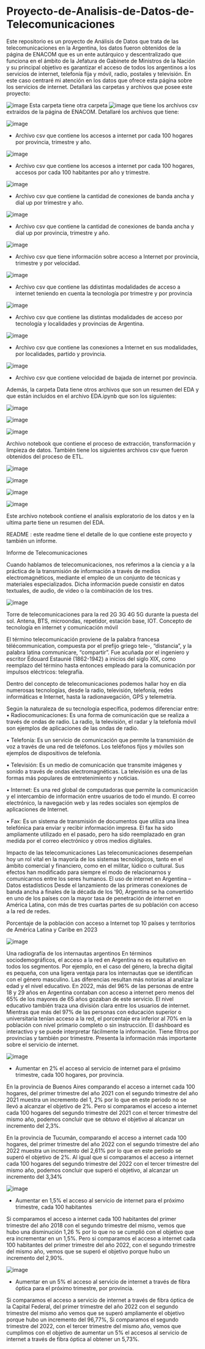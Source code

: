 # Proyecto-de-Analisis-de-Datos-de-Telecomunicaciones
Este repositorio es un proyecto de Análisis de Datos que trata de las telecomunicaciones en la Argentina, los datos fueron obtenidos de la página de ENACOM que es un ente autárquico y descentralizado que funciona en el ámbito de la Jefatura de Gabinete de Ministros de la Nación y su principal objetivo es garantizar el acceso de todos los argentinos a los servicios de internet, telefonía fija y móvil, radio, postales y televisión. En este caso centraré mi atención en los datos que ofrece esta página sobre los servicios de internet. Detallará las carpetas y archivos que posee este proyecto:

![image](https://github.com/andreasoria2022/Proyecto-de-Analisis-de-Datos-de-Telecomunicaciones/assets/105015078/1837cd28-3ce0-46cf-aa33-1978c4a2a0d6)  Esta carpeta tiene otra carpeta 
![image](https://github.com/andreasoria2022/Proyecto-de-Analisis-de-Datos-de-Telecomunicaciones/assets/105015078/c0062b41-3da6-48e3-8fda-905856ee5c07) 
que tiene los archivos csv extraídos de la página de ENACOM. Detallaré los archivos que tiene:

![image](https://github.com/andreasoria2022/Proyecto-de-Analisis-de-Datos-de-Telecomunicaciones/assets/105015078/bc5b86e7-1d8e-4690-b4ab-d2256bd7372b) 
-	Archivo csv que contiene los accesos a internet por cada 100 hogares por provincia, trimestre y año.

![image](https://github.com/andreasoria2022/Proyecto-de-Analisis-de-Datos-de-Telecomunicaciones/assets/105015078/6ad575e8-8aa4-464a-a92b-4cf3527e407d)
-	Archivo csv que contiene los accesos a internet por cada 100 hogares, accesos por cada 100 habitantes por año y trimestre.
  
![image](https://github.com/andreasoria2022/Proyecto-de-Analisis-de-Datos-de-Telecomunicaciones/assets/105015078/478c6621-f186-4098-a01c-f5de233e7263)
-	Archivo csv que contiene la cantidad de conexiones de banda ancha y dial up por trimestre y año.
  
![image](https://github.com/andreasoria2022/Proyecto-de-Analisis-de-Datos-de-Telecomunicaciones/assets/105015078/4926c210-9c46-496f-aff5-af10b3b00b05)
-	Archivo csv que contiene la cantidad de conexiones de banda ancha y dial up por provincia, trimestre y año.
	
![image](https://github.com/andreasoria2022/Proyecto-de-Analisis-de-Datos-de-Telecomunicaciones/assets/105015078/0c53f86e-6387-4472-8b23-865532c8b025)
-	Archivo csv que tiene información sobre acceso a Internet por provincia, trimestre y por velocidad.
	
![image](https://github.com/andreasoria2022/Proyecto-de-Analisis-de-Datos-de-Telecomunicaciones/assets/105015078/5cddbf9f-77ba-492f-b018-e34595c88daf)
-	Archivo csv que contiene las ddistintas modalidades de acceso a internet teniendo en cuenta la tecnología por trimestre y por provincia
  
![image](https://github.com/andreasoria2022/Proyecto-de-Analisis-de-Datos-de-Telecomunicaciones/assets/105015078/3ccddc3c-b021-45e3-a9b4-129ffba04b0d)
-	Archivo csv que contiene las distintas modalidades de acceso por tecnología y localidades y provincias de Argentina.
  
![image](https://github.com/andreasoria2022/Proyecto-de-Analisis-de-Datos-de-Telecomunicaciones/assets/105015078/1c085d39-5506-4dc2-8715-221c82b74472)
-	Archivo csv que contiene las conexiones a Internet en sus modalidades, por localidades, partido y provincia.
  
![image](https://github.com/andreasoria2022/Proyecto-de-Analisis-de-Datos-de-Telecomunicaciones/assets/105015078/240dd1cc-d5fa-4f11-b2c0-f747b7797362)
-	Archivo csv que contiene velocidad de bajada de internet por provincia.
  
Además, la carpeta Data tiene otros archivos que son un resumen del EDA y que están incluidos en el archivo EDA.ipynb que son los siguientes:

![image](https://github.com/andreasoria2022/Proyecto-de-Analisis-de-Datos-de-Telecomunicaciones/assets/105015078/ef57ecfd-d386-4a70-a0a0-b3d8d8669881)

![image](https://github.com/andreasoria2022/Proyecto-de-Analisis-de-Datos-de-Telecomunicaciones/assets/105015078/06b385f7-5a0b-4a47-b11b-0b9240a287f6)

![image](https://github.com/andreasoria2022/Proyecto-de-Analisis-de-Datos-de-Telecomunicaciones/assets/105015078/f2a529a4-3a69-4058-b5a6-23df3400c4b0)  

Archivo notebook que contiene el proceso de extracción, transformación y limpieza de datos.  También tiene los siguientes archivos csv que fueron obtenidos del proceso de ETL.

![image](https://github.com/andreasoria2022/Proyecto-de-Analisis-de-Datos-de-Telecomunicaciones/assets/105015078/faf8dcc6-614d-46f4-a9c5-8013e9553457)

![image](https://github.com/andreasoria2022/Proyecto-de-Analisis-de-Datos-de-Telecomunicaciones/assets/105015078/38c75382-78b9-441e-868a-96b62900b327)

![image](https://github.com/andreasoria2022/Proyecto-de-Analisis-de-Datos-de-Telecomunicaciones/assets/105015078/c2f55a9b-ee62-4500-9eed-6ad16696f91b)

![image](https://github.com/andreasoria2022/Proyecto-de-Analisis-de-Datos-de-Telecomunicaciones/assets/105015078/1749848c-e0c1-4bc3-a936-80a2a46b198c)

Este archivo notebook contiene el analisis exploratorio de los datos y en la ultima parte tiene un resumen del EDA.

README : este readme tiene el detalle de lo que contiene este proyecto y también un informe.

Informe de Telecomunicaciones

Cuando hablamos de telecomunicaciones, nos referimos a la ciencia y a la práctica de la transmisión de información a través de medios electromagnéticos, mediante el empleo de un conjunto de técnicas y materiales especializados. Dicha información puede consistir en datos textuales, de audio, de video o la combinación de los tres.

![image](https://github.com/andreasoria2022/Proyecto-de-Analisis-de-Datos-de-Telecomunicaciones/assets/105015078/c21e23af-cea2-4913-9656-1d28d58e4eb9)

Torre de telecomunicaciones para la red 2G 3G 4G 5G durante la puesta del sol. Antena, BTS, microondas, repetidor, estación base, IOT. Concepto de tecnología en internet y comunicación móvil

El término telecomunicación proviene de la palabra francesa télécommunication, compuesta por el prefijo griego tele-, “distancia”, y la palabra latina communicare, “compartir”. Fue acuñada por el ingeniero y escritor Édouard Estaunié (1862-1942) a inicios del siglo XIX, como reemplazo del término hasta entonces empleado para la comunicación por impulsos eléctricos: telegrafía.

Dentro del concepto de telecomunicaciones podemos hallar hoy en día numerosas tecnologías, desde la radio, televisión, telefonía, redes informáticas e Internet, hasta la radionavegación, GPS y telemetría. 

Según la naturaleza de su tecnología específica, podemos diferenciar entre:
•	Radiocomunicaciones: Es una forma de comunicación que se realiza a través de ondas de radio. La radio, la televisión, el radar y la telefonía móvil son ejemplos de aplicaciones de las ondas de radio.

•	Telefonía: Es un servicio de comunicación que permite la transmisión de voz a través de una red de teléfonos. Los teléfonos fijos y móviles son ejemplos de dispositivos de telefonía.

•	Televisión: Es un medio de comunicación que transmite imágenes y sonido a través de ondas electromagnéticas. La televisión es una de las formas más populares de entretenimiento y noticias.

•	Internet: Es una red global de computadoras que permite la comunicación y el intercambio de información entre usuarios de todo el mundo. El correo electrónico, la navegación web y las redes sociales son ejemplos de aplicaciones de Internet.

•	Fax: Es un sistema de transmisión de documentos que utiliza una línea telefónica para enviar y recibir información impresa. El fax ha sido ampliamente utilizado en el pasado, pero ha sido reemplazado en gran medida por el correo electrónico y otros medios digitales.

Impacto de las telecomunicaciones
Las telecomunicaciones desempeñan hoy un rol vital en la mayoría de los sistemas tecnológicos, tanto en el ámbito comercial y financiero, como en el militar, lúdico o cultural. Sus efectos han modificado para siempre el modo de relacionarnos y comunicarnos entre los seres humanos.
El uso de internet en Argentina – Datos estadísticos
Desde el lanzamiento de las primeras conexiones de banda ancha a finales de la década de los ‘90, Argentina se ha convertido en uno de los países con la mayor tasa de penetración de internet en América Latina, con más de tres cuartas partes de su población con acceso a la red de redes.




Porcentaje de la población con acceso a Internet top 10 países y territorios de América Latina y Caribe en 2023

![image](https://github.com/andreasoria2022/Proyecto-de-Analisis-de-Datos-de-Telecomunicaciones/assets/105015078/9bd524ba-b400-4d32-b617-2af1abc7fc29)

Una radiografía de los internautas argentinos
En términos sociodemográficos, el acceso a la red en Argentina no es equitativo en todos los segmentos. Por ejemplo, en el caso del género, la brecha digital es pequeña, con una ligera ventaja para los internautas que se identifican con el género masculino. Las diferencias resultan más notorias al analizar la edad y el nivel educativo. En 2022, más del 96% de las personas de entre 18 y 29 años en Argentina contaban con acceso a internet pero menos del 65% de los mayores de 65 años gozaban de este servicio. El nivel educativo también traza una división clara entre los usuarios de internet. Mientras que más del 97% de las personas con educación superior o universitaria tenían acceso a la red, el porcentaje era inferior al 70% en la población con nivel primario completo o sin instrucción.
El dashboard es interactivo y se puede interpretar fácilmente la información. Tiene filtros por provincias y también por trimestre. Presenta la información más importante sobre el servicio de internet. 

![image](https://github.com/andreasoria2022/Proyecto-de-Analisis-de-Datos-de-Telecomunicaciones/assets/105015078/d98225d3-4662-45ee-89f4-cd1fff63aca0)

-	Aumentar en 2% el acceso al servicio de internet para el próximo trimestre, cada 100 hogares, por provincia.

En la provincia de Buenos Aires comparando el acceso a internet cada 100 hogares, del primer trimestre del año 2021 con el segundo trimestre del año 2021 muestra un incremento del 1, 2% por lo que en este periodo no se llevó a alcanzar el objetivo de 2%. Pero si comparamos el acceso a internet cada 100 hogares del segundo trimestre del 2021 con el tercer trimestre del mismo año, podemos concluir que se obtuvo el objetivo al alcanzar un incremento del 2,3%. 

En la provincia de Tucumán, comparando el acceso a internet cada 100 hogares, del primer trimestre del año 2022 con el segundo trimestre del año 2022 muestra un incremento del 2,61% por lo que en este periodo se superó el objetivo de 2%. Al igual que si comparamos el acceso a internet cada 100 hogares del segundo trimestre del 2022 con el tercer trimestre del mismo año, podemos concluir que superó el objetivo, al alcanzar un incremento del 3,34%

![image](https://github.com/andreasoria2022/Proyecto-de-Analisis-de-Datos-de-Telecomunicaciones/assets/105015078/f15fe8f5-4789-4420-817b-563be072febe)

-	Aumentar en 1,5% el acceso al servicio de internet para el próximo trimestre, cada 100 habitantes

Si comparamos el acceso a internet cada 100 habitantes del primer trimestre del año 2018 con el segundo trimestre del mismo, vemos que hubo una disminución 1,26 % por lo que no se cumplió con el objetivo que era incrementar en un 1,5%.
Pero si comparamos el acceso a internet cada 100 habitantes del primer trimestre del año 2022, con el segundo trimestre del mismo año, vemos que se superó el objetivo porque hubo un incremento del 2,90%.

![image](https://github.com/andreasoria2022/Proyecto-de-Analisis-de-Datos-de-Telecomunicaciones/assets/105015078/58b69f1c-e5c1-40b9-9706-558f56081cc3)

-	Aumentar en un 5% el acceso al servicio de internet a través de fibra óptica para el próximo trimestre, por provincia.
  
Si comparamos el acceso a servicio de internet a través de fibra óptica de la Capital Federal, del primer trimestre del año 2022 con el segundo trimestre del mismo año vemos que se superó ampliamente el objetivo porque hubo un incremento del 96,77%, Si comparamos el segundo trimestre del 2022, con el tercer trimestre del mismo año, vemos que cumplimos con el objetivo de aumentar un 5% el accesos al servicio de internet a través de fibra óptica al obtener un 5,73%.




















  
 
    




